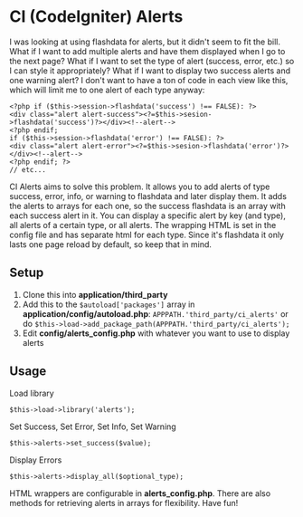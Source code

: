 CI (CodeIgniter) Alerts
============================

I was looking at using flashdata for alerts, but it didn't seem to fit the bill. What if I want to add multiple alerts and have them displayed when I go to the next page? What if I want to set the type of alert (success, error, etc.) so I can style it appropriately? What if I want to display two success alerts and one warning alert? I don't want to have a ton of code in each view like this, which will limit me to one alert of each type anyway:

    <?php if ($this->session->flashdata('success') !== FALSE): ?>
    <div class="alert alert-success"><?=$this->sesion->flashdata('success')?></div><!--alert-->
    <?php endif;
    if ($this->session->flashdata('error') !== FALSE): ?>
    <div class="alert alert-error"><?=$this->sesion->flashdata('error')?></div><!--alert-->
    <?php endif; ?>
    // etc...

CI Alerts aims to solve this problem. It allows you to add alerts of type success, error, info, or warning to flashdata and later display them. It adds the alerts to arrays for each one, so the success flashdata is an array with each success alert in it. You can display a specific alert by key (and type), all alerts of a certain type, or all alerts. The wrapping HTML is set in the config file and has separate html for each type. Since it's flashdata it only lasts one page reload by default, so keep that in mind.

Setup
----------------------------

1. Clone this into **application/third_party**
2. Add this to the ```$autoload['packages']``` array in **application/config/autoload.php**:  ```APPPATH.'third_party/ci_alerts'``` or do ```$this->load->add_package_path(APPPATH.'third_party/ci_alerts');```
3. Edit **config/alerts_config.php** with whatever you want to use to display alerts

Usage
----------------------------

Load library

    $this->load->library('alerts');

Set Success, Set Error, Set Info, Set Warning

    $this->alerts->set_success($value);
    
Display Errors

    $this->alerts->display_all($optional_type);

HTML wrappers are configurable in **alerts_config.php**. There are also methods for retrieving alerts in arrays for flexibility. Have fun!